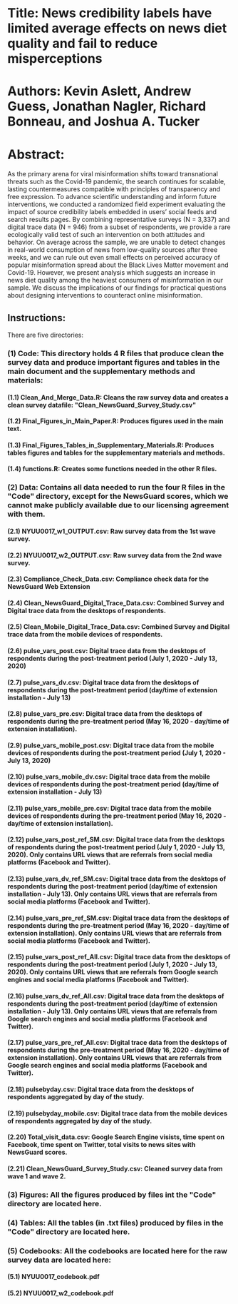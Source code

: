 
# Title: News credibility labels have limited average effects on news diet quality and fail to reduce misperceptions
# Authors: Kevin Aslett, Andrew Guess, Jonathan Nagler, Richard Bonneau, and Joshua A. Tucker

# Abstract: 
As the primary arena for viral misinformation shifts toward transnational threats such as the Covid-19 pandemic, the search continues for scalable, lasting countermeasures compatible with principles of transparency and free expression. To advance scientific understanding and inform future interventions, we conducted a randomized field experiment evaluating the impact of source credibility labels embedded in users’ social feeds and search results pages. By combining representative surveys (N = 3,337) and digital trace data (N = 946) from a subset of respondents, we provide a rare ecologically valid test of such an intervention on both attitudes and behavior. On average across the sample, we are unable to detect changes in real-world consumption of news from low-quality sources after three weeks, and we can rule out even small effects on perceived accuracy of popular misinformation spread about the Black Lives Matter movement and Covid-19. However, we present analysis which suggests an increase in news diet quality among the heaviest consumers of misinformation in our sample. We discuss the implications of our findings for practical questions about designing interventions to counteract online misinformation.

## Instructions:

There are five directories:

### (1) Code: This directory holds 4 R files that produce clean the survey data and produce important figures and tables in the main document and the supplementary methods and materials:

#### (1.1) Clean_And_Merge_Data.R: Cleans the raw survey data and creates a clean survey datafile: "Clean_NewsGuard_Survey_Study.csv"

#### (1.2) Final_Figures_in_Main_Paper.R: Produces figures used in the main text.

#### (1.3) Final_Figures_Tables_in_Supplementary_Materials.R: Produces tables figures and tables for the supplementary materials and methods.

#### (1.4) functions.R: Creates some functions needed in the other R files.

### (2) Data: Contains all data needed to run the four R files in the "Code" directory, except for the NewsGuard scores, which we cannot make publicly available due to our licensing agreement with them.

#### (2.1) NYUU0017_w1_OUTPUT.csv: Raw survey data from the 1st wave survey.

#### (2.2) NYUU0017_w2_OUTPUT.csv: Raw survey data from the 2nd wave survey. 

#### (2.3) Compliance_Check_Data.csv: Compliance check data for the NewsGuard Web Extension

#### (2.4) Clean_NewsGuard_Digital_Trace_Data.csv: Combined Survey and Digital trace data from the desktops of respondents. 

#### (2.5) Clean_Mobile_Digital_Trace_Data.csv: Combined Survey and Digital trace data from the mobile devices of respondents. 

#### (2.6) pulse_vars_post.csv: Digital trace data from the desktops of respondents during the post-treatment period (July 1, 2020 - July 13, 2020)

#### (2.7) pulse_vars_dv.csv: Digital trace data from the desktops of respondents during the post-treatment period (day/time of extension installation - July 13)

#### (2.8) pulse_vars_pre.csv: Digital trace data from the desktops of respondents during the pre-treatment period (May 16, 2020 - day/time of extension installation). 

#### (2.9) pulse_vars_mobile_post.csv: Digital trace data from the mobile devices of respondents during the post-treatment period (July 1, 2020 - July 13, 2020)

#### (2.10) pulse_vars_mobile_dv.csv: Digital trace data from the mobile devices of respondents during the post-treatment period (day/time of extension installation - July 13)

#### (2.11) pulse_vars_mobile_pre.csv: Digital trace data from the mobile devices of respondents during the pre-treatment period (May 16, 2020 - day/time of extension installation). 

#### (2.12) pulse_vars_post_ref_SM.csv: Digital trace data from the desktops of respondents during the post-treatment period (July 1, 2020 - July 13, 2020). Only contains URL views that are referrals from social media platforms (Facebook and Twitter).

#### (2.13) pulse_vars_dv_ref_SM.csv: Digital trace data from the desktops of respondents during the post-treatment period (day/time of extension installation - July 13). Only contains URL views that are referrals from social media platforms (Facebook and Twitter).

#### (2.14) pulse_vars_pre_ref_SM.csv: Digital trace data from the desktops of respondents during the pre-treatment period (May 16, 2020 - day/time of extension installation). Only contains URL views that are referrals from social media platforms (Facebook and Twitter).

#### (2.15) pulse_vars_post_ref_All.csv: Digital trace data from the desktops of respondents during the post-treatment period (July 1, 2020 - July 13, 2020). Only contains URL views that are referrals from Google search engines and social media platforms (Facebook and Twitter).

#### (2.16) pulse_vars_dv_ref_All.csv: Digital trace data from the desktops of respondents during the post-treatment period (day/time of extension installation - July 13). Only contains URL views that are referrals from Google search engines and social media platforms (Facebook and Twitter).

#### (2.17) pulse_vars_pre_ref_All.csv: Digital trace data from the desktops of respondents during the pre-treatment period (May 16, 2020 - day/time of extension installation). Only contains URL views that are referrals from Google search engines  and social media platforms (Facebook and Twitter).

#### (2.18) pulsebyday.csv: Digital trace data from the desktops of respondents aggregated by day of the study.

#### (2.19) pulsebyday_mobile.csv: Digital trace data from the mobile devices of respondents aggregated by day of the study.

#### (2.20) Total_visit_data.csv: Google Search Engine visists, time spent on Facebook, time spent on Twitter, total visits to news sites with NewsGuard scores.

#### (2.21) Clean_NewsGuard_Survey_Study.csv: Cleaned survey data from wave 1 and wave 2.

### (3) Figures: All the figures produced by files int the "Code" directory are located here.

### (4) Tables: All the tables (in .txt files) produced by files in the "Code" directory are located here.

### (5) Codebooks: All the codebooks are located here for the raw survey data are located here: 

#### (5.1) NYUU0017_codebook.pdf

#### (5.2) NYUU0017_w2_codebook.pdf
